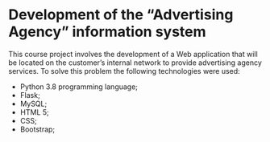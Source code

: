 # Development of the “Advertising Agency” information system

This course project involves the development of a Web application that will be located on the customer’s internal network to provide advertising agency services. To solve this problem the following technologies were used:
+ Python 3.8 programming language;
+ Flask;
+ MySQL;
+ HTML 5;
+ CSS;
+ Bootstrap;
